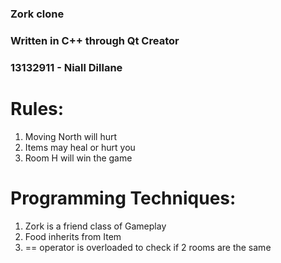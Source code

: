 ### Zork clone 
### Written in C++ through Qt Creator
### 13132911 - Niall Dillane

# Rules: 
1. Moving North will hurt
2. Items may heal or hurt you
3. Room H will win the game

# Programming Techniques:
1. Zork is a friend class of Gameplay
2. Food inherits from Item
3. == operator is overloaded to check if 2 rooms are the same